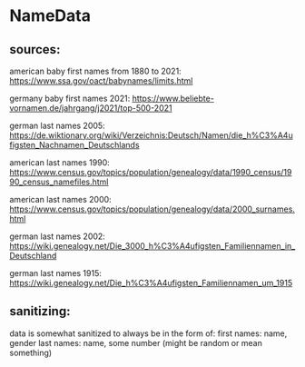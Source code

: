 # NameData

## sources:
american baby first names from 1880 to 2021: https://www.ssa.gov/oact/babynames/limits.html

germany baby first names 2021: https://www.beliebte-vornamen.de/jahrgang/j2021/top-500-2021

german last names 2005: https://de.wiktionary.org/wiki/Verzeichnis:Deutsch/Namen/die_h%C3%A4ufigsten_Nachnamen_Deutschlands

american last names 1990: https://www.census.gov/topics/population/genealogy/data/1990_census/1990_census_namefiles.html

american last names 2000: https://www.census.gov/topics/population/genealogy/data/2000_surnames.html

german last names 2002: https://wiki.genealogy.net/Die_3000_h%C3%A4ufigsten_Familiennamen_in_Deutschland

german last names 1915: https://wiki.genealogy.net/Die_h%C3%A4ufigsten_Familiennamen_um_1915

## sanitizing:

data is somewhat sanitized to always be in the form of:
first names: name, gender
last names: name, some number (might be random or mean something)
